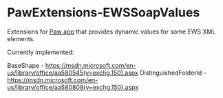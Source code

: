 # PawExtensions-EWSSoapValues

Extensions for [Paw app](https://paw.cloud/) that provides dynamic values for some EWS XML elements.

Currently implemented:

BaseShape - https://msdn.microsoft.com/en-us/library/office/aa580545(v=exchg.150).aspx
DistinguishedFolderId - https://msdn.microsoft.com/en-us/library/office/aa580808(v=exchg.150).aspx

